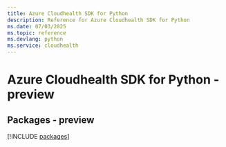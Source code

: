 ```yaml
---
title: Azure Cloudhealth SDK for Python
description: Reference for Azure Cloudhealth SDK for Python
ms.date: 07/03/2025
ms.topic: reference
ms.devlang: python
ms.service: cloudhealth
---
```

# Azure Cloudhealth SDK for Python - preview
## Packages - preview
[!INCLUDE [packages](cloudhealth-index.md)]